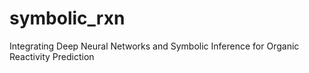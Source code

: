 # symbolic_rxn
Integrating Deep Neural Networks and Symbolic Inference for Organic Reactivity Prediction
